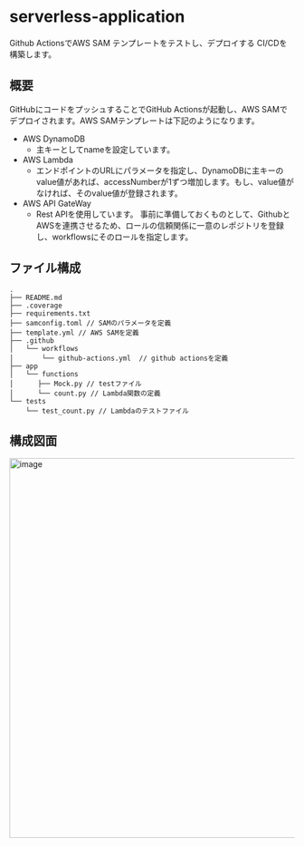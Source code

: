 # serverless-application
Github ActionsでAWS SAM テンプレートをテストし、デプロイする CI/CDを構築します。

## 概要
GitHubにコードをプッシュすることでGitHub Actionsが起動し、AWS SAMでデプロイされます。AWS SAMテンプレートは下記のようになります。
- AWS DynamoDB
  - 主キーとしてnameを設定しています。
- AWS Lambda
  - エンドポイントのURLにパラメータを指定し、DynamoDBに主キーのvalue値があれば、accessNumberが1ずつ増加します。もし、value値がなければ、そのvalue値が登録されます。
- AWS API GateWay
  - Rest APIを使用しています。
事前に準備しておくものとして、GithubとAWSを連携させるため、ロールの信頼関係に一意のレポジトリを登録し、workflowsにそのロールを指定します。

## ファイル構成
```
.
├── README.md
├── .coverage
├── requirements.txt
├── samconfig.toml // SAMのパラメータを定義
├── template.yml // AWS SAMを定義
├── .github
│   └── workflows
│       └── github-actions.yml  // github actionsを定義
├── app
│   └── functions
│      ├── Mock.py // testファイル
│      └── count.py // Lambda関数の定義
└── tests 
    └── test_count.py // Lambdaのテストファイル
```

## 構成図面
<img width="670" alt="image" src="https://github.com/kimsarai/serverless-application/assets/144189297/99f06f53-b803-4e42-b20f-e82d3483367d">


